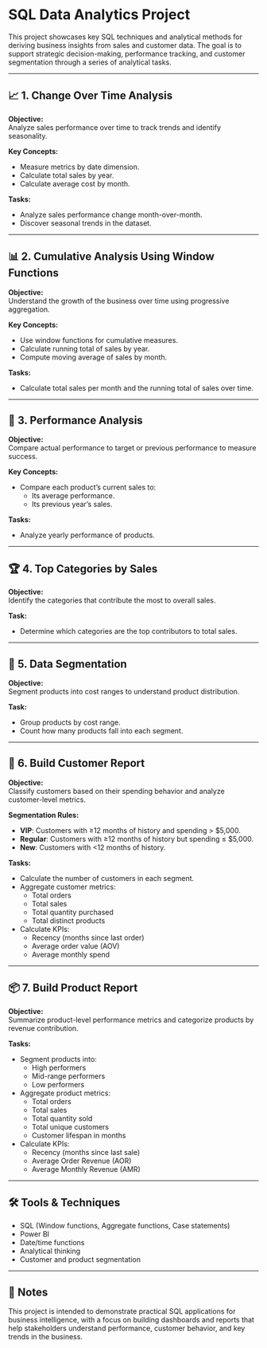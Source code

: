 # SQL Data Analytics Project

This project showcases key SQL techniques and analytical methods for deriving business insights from sales and customer data. The goal is to support strategic decision-making, performance tracking, and customer segmentation through a series of analytical tasks.

---

## 📈 1. Change Over Time Analysis

**Objective:**  
Analyze sales performance over time to track trends and identify seasonality.

**Key Concepts:**
- Measure metrics by date dimension.
- Calculate total sales by year.
- Calculate average cost by month.

**Tasks:**
- Analyze sales performance change month-over-month.
- Discover seasonal trends in the dataset.

---

## 📊 2. Cumulative Analysis Using Window Functions

**Objective:**  
Understand the growth of the business over time using progressive aggregation.

**Key Concepts:**
- Use window functions for cumulative measures.
- Calculate running total of sales by year.
- Compute moving average of sales by month.

**Tasks:**
- Calculate total sales per month and the running total of sales over time.

---

## 🚀 3. Performance Analysis

**Objective:**  
Compare actual performance to target or previous performance to measure success.

**Key Concepts:**
- Compare each product’s current sales to:
  - Its average performance.
  - Its previous year’s sales.

**Tasks:**
- Analyze yearly performance of products.

---

## 🏆 4. Top Categories by Sales

**Objective:**  
Identify the categories that contribute the most to overall sales.

**Task:**
- Determine which categories are the top contributors to total sales.

---

## 🎯 5. Data Segmentation

**Objective:**  
Segment products into cost ranges to understand product distribution.

**Task:**
- Group products by cost range.
- Count how many products fall into each segment.

---

## 👥 6. Build Customer Report

**Objective:**  
Classify customers based on their spending behavior and analyze customer-level metrics.

**Segmentation Rules:**
- **VIP**: Customers with ≥12 months of history and spending > $5,000.
- **Regular**: Customers with ≥12 months of history but spending ≤ $5,000.
- **New**: Customers with <12 months of history.

**Tasks:**
- Calculate the number of customers in each segment.
- Aggregate customer metrics:
  - Total orders
  - Total sales
  - Total quantity purchased
  - Total distinct products
- Calculate KPIs:
  - Recency (months since last order)
  - Average order value (AOV)
  - Average monthly spend

---

## 📦 7. Build Product Report

**Objective:**  
Summarize product-level performance metrics and categorize products by revenue contribution.

**Tasks:**
- Segment products into:
  - High performers
  - Mid-range performers
  - Low performers
- Aggregate product metrics:
  - Total orders
  - Total sales
  - Total quantity sold
  - Total unique customers
  - Customer lifespan in months
- Calculate KPIs:
  - Recency (months since last sale)
  - Average Order Revenue (AOR)
  - Average Monthly Revenue (AMR)

---

## 🛠️ Tools & Techniques

- SQL (Window functions, Aggregate functions, Case statements)
- Power BI
- Date/time functions
- Analytical thinking
- Customer and product segmentation

---

## 📌 Notes

This project is intended to demonstrate practical SQL applications for business intelligence, with a focus on building dashboards and reports that help stakeholders understand performance, customer behavior, and key trends in the business.

